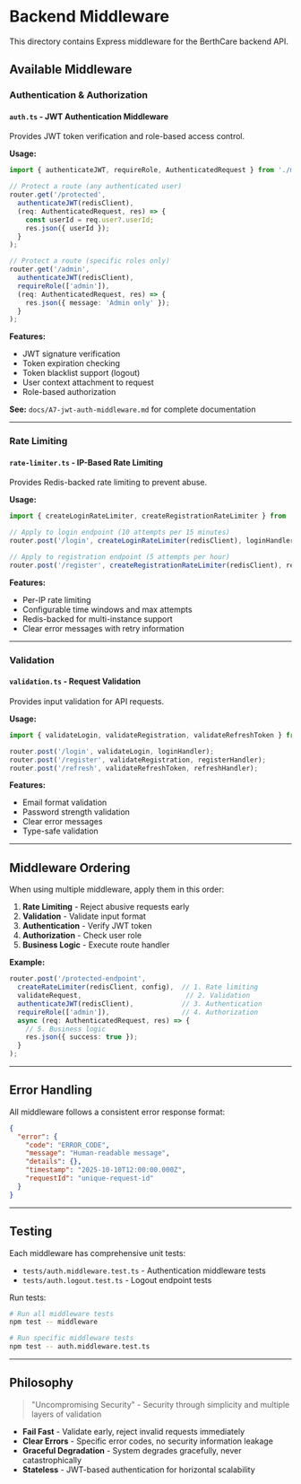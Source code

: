# Backend Middleware

This directory contains Express middleware for the BerthCare backend API.

## Available Middleware

### Authentication & Authorization

#### `auth.ts` - JWT Authentication Middleware

Provides JWT token verification and role-based access control.

**Usage:**

```typescript
import { authenticateJWT, requireRole, AuthenticatedRequest } from './middleware/auth';

// Protect a route (any authenticated user)
router.get('/protected', 
  authenticateJWT(redisClient), 
  (req: AuthenticatedRequest, res) => {
    const userId = req.user?.userId;
    res.json({ userId });
  }
);

// Protect a route (specific roles only)
router.get('/admin', 
  authenticateJWT(redisClient),
  requireRole(['admin']),
  (req: AuthenticatedRequest, res) => {
    res.json({ message: 'Admin only' });
  }
);
```

**Features:**
- JWT signature verification
- Token expiration checking
- Token blacklist support (logout)
- User context attachment to request
- Role-based authorization

**See:** `docs/A7-jwt-auth-middleware.md` for complete documentation

---

### Rate Limiting

#### `rate-limiter.ts` - IP-Based Rate Limiting

Provides Redis-backed rate limiting to prevent abuse.

**Usage:**

```typescript
import { createLoginRateLimiter, createRegistrationRateLimiter } from './middleware/rate-limiter';

// Apply to login endpoint (10 attempts per 15 minutes)
router.post('/login', createLoginRateLimiter(redisClient), loginHandler);

// Apply to registration endpoint (5 attempts per hour)
router.post('/register', createRegistrationRateLimiter(redisClient), registerHandler);
```

**Features:**
- Per-IP rate limiting
- Configurable time windows and max attempts
- Redis-backed for multi-instance support
- Clear error messages with retry information

---

### Validation

#### `validation.ts` - Request Validation

Provides input validation for API requests.

**Usage:**

```typescript
import { validateLogin, validateRegistration, validateRefreshToken } from './middleware/validation';

router.post('/login', validateLogin, loginHandler);
router.post('/register', validateRegistration, registerHandler);
router.post('/refresh', validateRefreshToken, refreshHandler);
```

**Features:**
- Email format validation
- Password strength validation
- Clear error messages
- Type-safe validation

---

## Middleware Ordering

When using multiple middleware, apply them in this order:

1. **Rate Limiting** - Reject abusive requests early
2. **Validation** - Validate input format
3. **Authentication** - Verify JWT token
4. **Authorization** - Check user role
5. **Business Logic** - Execute route handler

**Example:**

```typescript
router.post('/protected-endpoint',
  createRateLimiter(redisClient, config),  // 1. Rate limiting
  validateRequest,                          // 2. Validation
  authenticateJWT(redisClient),            // 3. Authentication
  requireRole(['admin']),                  // 4. Authorization
  async (req: AuthenticatedRequest, res) => {
    // 5. Business logic
    res.json({ success: true });
  }
);
```

---

## Error Handling

All middleware follows a consistent error response format:

```json
{
  "error": {
    "code": "ERROR_CODE",
    "message": "Human-readable message",
    "details": {},
    "timestamp": "2025-10-10T12:00:00.000Z",
    "requestId": "unique-request-id"
  }
}
```

---

## Testing

Each middleware has comprehensive unit tests:

- `tests/auth.middleware.test.ts` - Authentication middleware tests
- `tests/auth.logout.test.ts` - Logout endpoint tests

Run tests:

```bash
# Run all middleware tests
npm test -- middleware

# Run specific middleware tests
npm test -- auth.middleware.test.ts
```

---

## Philosophy

> "Uncompromising Security" - Security through simplicity and multiple layers of validation

- **Fail Fast** - Validate early, reject invalid requests immediately
- **Clear Errors** - Specific error codes, no security information leakage
- **Graceful Degradation** - System degrades gracefully, never catastrophically
- **Stateless** - JWT-based authentication for horizontal scalability

